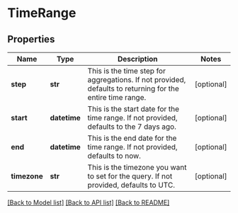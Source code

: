 # TimeRange

## Properties
Name | Type | Description | Notes
------------ | ------------- | ------------- | -------------
**step** | **str** | This is the time step for aggregations.  If not provided, defaults to returning for the entire time range. | [optional] 
**start** | **datetime** | This is the start date for the time range.  If not provided, defaults to the 7 days ago. | [optional] 
**end** | **datetime** | This is the end date for the time range.  If not provided, defaults to now. | [optional] 
**timezone** | **str** | This is the timezone you want to set for the query.  If not provided, defaults to UTC. | [optional] 

[[Back to Model list]](../README.md#documentation-for-models) [[Back to API list]](../README.md#documentation-for-api-endpoints) [[Back to README]](../README.md)

